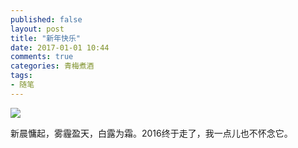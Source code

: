 ```yaml
---
published: false
layout: post
title: "新年快乐"
date: 2017-01-01 10:44
comments: true
categories: 青梅煮酒
tags:
- 随笔
---
```


![](https://wx2.sinaimg.cn/large/006tNbRwly1fwvwyl9q39j31kw0x37va.jpg)

新晨慵起，雾霾盈天，白露为霜。2016终于走了，我一点儿也不怀念它。
